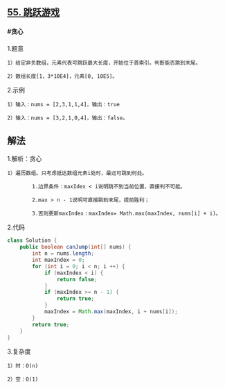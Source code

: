 ## [55. 跳跃游戏](https://leetcode.cn/problems/jump-game/)

#### #贪心
1.题意

    1）给定非负数组，元素代表可跳跃最大长度，开始位于首索引。判断能否跳到末尾。

    2）数组长度[1，3*10E4]，元素[0, 10E5]。

2.示例

    1）输入：nums = [2,3,1,1,4]，输出：true

    2）输入：nums = [3,2,1,0,4]，输出：false。
## 解法
1.解析：贪心

    1）遍历数组。只考虑抵达数组元素i处时，最远可跳到何处。

            1.边界条件：maxIdex < i说明跳不到当前位置，直接判不可能。

            2.max > n - 1说明可直接跳到末尾，提前胜利；

            3.否则更新maxIndex：maxIndex= Math.max(maxIndex, nums[i] + i)。

2.代码
```java
class Solution {
    public boolean canJump(int[] nums) {
        int n = nums.length;
        int maxIndex = 0;
        for (int i = 0; i < n; i ++) {
            if (maxIndex < i) {
                return false;
            }
            if (maxIndex >= n - 1) {
                return true;
            }
            maxIndex = Math.max(maxIndex, i + nums[i]);
        }
        return true;
    }
}
```
3.复杂度

    1）时：O(n)

    2）空：O(1)

